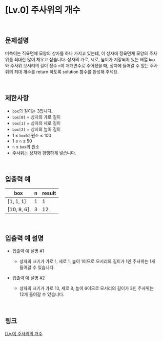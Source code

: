 # [Lv.0] 주사위의 개수

<br>

## 문제설명
머쓱이는 직육면체 모양의 상자를 하나 가지고 있는데, 이 상자에 정육면체 모양의 주사위를 최대한 많이 채우고 싶습니다. 상자의 가로, 세로, 높이가 저장되어 있는 배열 `box`와 주사위 모서리의 길이 정수 `n`이 매개변수로 주어졌을 때, 상자에 들어갈 수 있는 주사위의 최대 개수를 return 하도록 solution 함수를 완성해 주세요.

<br>

## 제한사항
- `box`의 길이는 3입니다.
- `box[0]` = 상자의 가로 길이
- `box[1]` = 상자의 세로 길이
- `box[2]` = 상자의 높이 길이
- 1 ≤ `box`의 원소 ≤ 100
- 1 ≤ `n` ≤ 50
- `n` ≤ `box`의 원소
- 주사위는 상자와 평행하게 넣습니다.

<br>

## 입출력 예
| box | n | result |
|---|---|---|
| [1, 1, 1] | 1 | 1 |
| [10, 8, 6] | 3 | 12 |

<br>

## 입출력 예 설명
- 입출력 예 설명 #1
    - 상자의 크기가 가로 1, 세로 1, 높이 1이므로 모서리의 길이가 1인 주사위는 1개 들어갈 수 있습니다.

- 입출력 예 설명 #2
    - 상자의 크기가 가로 10, 세로 8, 높이 6이므로 모서리의 길이가 3인 주사위는 12개 들어갈 수 있습니다.

<br>

## 링크
[[Lv.0] 주사위의 개수](https://school.programmers.co.kr/learn/courses/30/lessons/120845)
